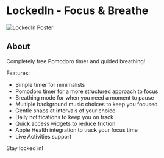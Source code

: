 # LockedIn - Focus & Breathe
![LockedIn Poster](https://github.com/matsveil/lockedin/assets/109008007/d24980ee-e9f4-431b-9f02-acda52d47250)


## About
Completely free Pomodoro timer and guided breathing!

Features:
- Simple timer for minimalists
- Pomodoro timer for a more structured approach to focus 
- Breathing mode for when you need a moment to pause
- Multiple background music choices to keep you focused
- Gentle snaps at intervals of your choice
- Daily notifications to keep you on track
- Quick access widgets to reduce friction
- Apple Health integration to track your focus time
- Live Activities support

Stay locked in!
